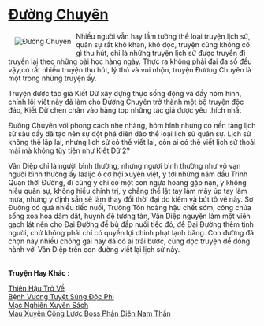 <a href="https://utruyen.com/truyen/duong-chuyen/20867/" title="Đường Chuyên"><h1>Đường Chuyên</h1></a><div style="display:table"><img align="right" style="float: left; padding: 10px;" src="https://utruyen.com/images/story/200x260/duong-chuyen.jpg" alt="Đường Chuyên">Nhiều người vẫn hay lầm tưởng thể loại truyện lịch sử, quân sự rất khô khan, khó đọc, truyện cũng không có gì thu hút, chỉ là những truyện lịch sử được truyền đi truyền lại theo những bài học hàng ngày. Thực ra không phải đại đa số đều vậy,có rất nhiều truyện thu hút, lý thú và vui nhộn, truyện Đường Chuyên là một trong những truyện ấy.<p></p>Truyện được tác giả Kiết Dữ xây dựng thực sống động và đầy hóm hỉnh, chính lối viết này đã làm cho Đường Chuyên trở thành một bộ truyện độc đáo, Kiết Dữ chen chân vào hàng top những tác giả được yêu thích nhất <p></p>Đường Chuyên với phong cách nhẹ nhàng, hóm hỉnh nhưng có nền tảng lịch sử sâu dầy đã tạo nên sự đột phá điên đảo thể loại lịch sử quân sự. Lịch sử không thể lặp lại, nhưng lịch sử có thể viết lại, còn ai có thể viết lịch sử thoải mái mà không tùy tiện như Kiết Dữ 2?<p></p>Vân Diệp chỉ là người bình thường, nhưng người bình thường như vô vạn người bình thường ấy laaijc ó cơ hội xuyên việt, y tới những năm đầu Trinh Quan thời Đường, đi cùng y chỉ có một con ngựa hoang gặp nạn, y không hiểu quân sự, không hiểu chính trị, y chẳng thể lật tay làm mây úp tay làm mưa, nhưng y định sẵn sẽ làm thay đổi thời đại do kiếm và bút tô vẽ này. Sơ Đường có quá nhiều tiếc nuối, Trường Tôn hoàng hậu chết sớm, công chúa sống xoa hoa dâm dật, huynh đệ tương tàn, Vân Diệp nguyện làm một viên gạch lát nền cho Đại Đường để bù đắp nuối tiếc đó, để Đại Đường thêm tình người, chứ không phải chỉ có quyền lợi chinh phạt lạnh băng. Con đường đã chọn này nhiều chông gai hay đã có ai trải bước, cùng đọc truyện để đồng hành với Vân Diệp trên con đường viết lại lịch sử này.</div><p><br><b>Truyện Hay Khác :</b></p><a href="https://utruyen.com/truyen/thien-hau-tro-ve/18943/" alt="Thiên Hậu Trở Về">Thiên Hậu Trở Về</a><br/><a href="https://github.com/quanluxury/ngontinhhot/tree/master/truyenhay/17384/" alt="Bệnh Vương Tuyệt Sủng Độc Phi">Bệnh Vương Tuyệt Sủng Độc Phi</a><br/><a href="https://github.com/quanluxury/ngontinhhot/tree/master/truyenhay/18370/" alt="Mạc Nghiên Xuyên Sách">Mạc Nghiên Xuyên Sách</a><br/><a href="https://github.com/quanluxury/ngontinhhot/tree/master/truyenhay/18853/" alt="Mau Xuyên Công Lược Boss Phản Diện Nam Thần">Mau Xuyên Công Lược Boss Phản Diện Nam Thần</a><br/>